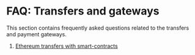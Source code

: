 # FAQ: Transfers and gateways

This section contains frequently asked questions related to the transfers and payment gateways.

1. [Ethereum transfers with smart-contracts](/frequently-asked-questions-faq/transfers-and-gateways/ethereum-smartcontract-transfers.md.md)
